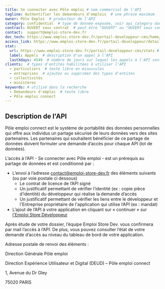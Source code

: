 ```yaml
---
title: Se connecter avec Pôle emploi # nom commercial de l'API
tagline: Authentifier les demandeurs d'emplois  # une phrase maximum
owner: Pôle Emploi  # producteur de l'API
category: confidential  # type de donnée exposée, voir api_category dans le fichier _config.yml
contract: OUVERT sous contrat  # peut être "OUVERT" ou "OUVERT sous contrat"
contact:  support@emploi-store-dev.fr
doc_tech: https://www.emploi-store-dev.fr/portail-developpeur-cms/home/catalogue-des-api/documentation-des-api/api-pole-emploi-connect/api-peconnect-individu-v1.html # URL de la documentation technique de l'API au format HTML
access_link: https://www.emploi-store-dev.fr/portail-developpeur/detailapicatalogue/58d00957243a5f7809e17698  # URL d'une page de demande d'accès si l'API est à accès restreint
stat:
  url: https://www.emploi-store-dev.fr/portail-developpeur-cms/stats # adresse à laquelle un nombre d'appels à l'API est publié, en content-type application/json
  label: Appels  # description d'un appel à l'API
  lastXdays: 4549  # nombre de jours sur lequel les appels à l'API sont comptabilisés
clients:  # types d'entités habilitées à utiliser l'API
  - particuliers  # texte libre en minuscules
  - entreprises  # ajoutez ou supprimez des types d'entités
  - collectivités
  - ministères
keywords: # utilisé dans la recherche
  - Demandeurs d'emploi  # texte libre
  - Pôle emploi connect
---
```


## Description de l'API

Pôle emploi connect est le système de portabilité des données personnelles qui offre aux individus un partage sécurisé de leurs données vers des sites partenaires. Les partenaires qui souhaitent bénéficier de ce partage de données doivent formuler une demande d’accès pour chaque API (lot de données).

L’accès à l’API - Se connecter avec Pôle emploi - est un prérequis au partage de données et est conditionné par :

- L’envoi à l’adresse contact@emploi-store-dev.fr des éléments suivants (ou par voie postale ci dessous)
  - Le contrat de licence de l’API signé
  - Un justificatif permettant de vérifier l’identité (ex : copie pièce d’identité) du développeur qui réalise la demande d’accès
  - Un justificatif permettant de vérifier les liens entre le développeur et l'Entreprise propriétaire de l'application qui utilise l’API (ex : mandat)
- L’ajout de l’API à votre application en cliquant sur « continuer » sur [l'Emploi Store Développeur](https://www.emploi-store-dev.fr/portail-developpeur/detailapicatalogue/58d00957243a5f7809e17698)

Après étude de votre dossier, l’équipe Emploi Store Dev. vous confirmera par mail l’accès à l’API. De plus, vous pouvez consulter l’état de votre demande d’accès au niveau du tableau de bord de votre application.

Adresse postale de renvoi des éléments :

Direction Générale Pôle emploi

Direction Expérience Utilisateur et Digital (DEUD) – Pôle emploi connect

1, Avenue du Dr Gley

75020 PARIS

